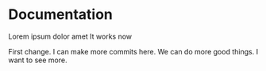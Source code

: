 Documentation
=============
Lorem ipsum dolor amet
It works now

First change. I can make more commits here.
We can do more good things.
I want to see more.